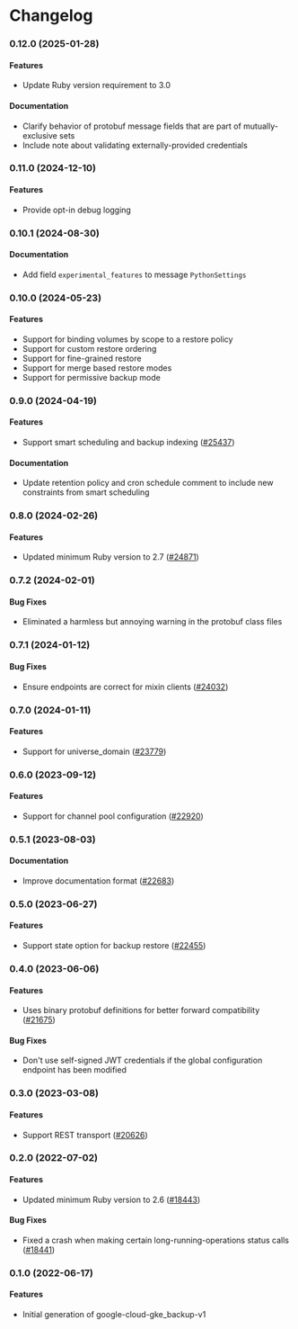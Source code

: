 # Changelog

### 0.12.0 (2025-01-28)

#### Features

* Update Ruby version requirement to 3.0 
#### Documentation

* Clarify behavior of protobuf message fields that are part of mutually-exclusive sets 
* Include note about validating externally-provided credentials 

### 0.11.0 (2024-12-10)

#### Features

* Provide opt-in debug logging 

### 0.10.1 (2024-08-30)

#### Documentation

* Add field `experimental_features` to message `PythonSettings` 

### 0.10.0 (2024-05-23)

#### Features

* Support for binding volumes by scope to a restore policy 
* Support for custom restore ordering 
* Support for fine-grained restore 
* Support for merge based restore modes 
* Support for permissive backup mode 

### 0.9.0 (2024-04-19)

#### Features

* Support smart scheduling and backup indexing ([#25437](https://github.com/googleapis/google-cloud-ruby/issues/25437)) 
#### Documentation

* Update retention policy and cron schedule comment to include new constraints from smart scheduling 

### 0.8.0 (2024-02-26)

#### Features

* Updated minimum Ruby version to 2.7 ([#24871](https://github.com/googleapis/google-cloud-ruby/issues/24871)) 

### 0.7.2 (2024-02-01)

#### Bug Fixes

* Eliminated a harmless but annoying warning in the protobuf class files 

### 0.7.1 (2024-01-12)

#### Bug Fixes

* Ensure endpoints are correct for mixin clients ([#24032](https://github.com/googleapis/google-cloud-ruby/issues/24032)) 

### 0.7.0 (2024-01-11)

#### Features

* Support for universe_domain ([#23779](https://github.com/googleapis/google-cloud-ruby/issues/23779)) 

### 0.6.0 (2023-09-12)

#### Features

* Support for channel pool configuration ([#22920](https://github.com/googleapis/google-cloud-ruby/issues/22920)) 

### 0.5.1 (2023-08-03)

#### Documentation

* Improve documentation format ([#22683](https://github.com/googleapis/google-cloud-ruby/issues/22683)) 

### 0.5.0 (2023-06-27)

#### Features

* Support state option for backup restore ([#22455](https://github.com/googleapis/google-cloud-ruby/issues/22455)) 

### 0.4.0 (2023-06-06)

#### Features

* Uses binary protobuf definitions for better forward compatibility ([#21675](https://github.com/googleapis/google-cloud-ruby/issues/21675)) 
#### Bug Fixes

* Don't use self-signed JWT credentials if the global configuration endpoint has been modified 

### 0.3.0 (2023-03-08)

#### Features

* Support REST transport ([#20626](https://github.com/googleapis/google-cloud-ruby/issues/20626)) 

### 0.2.0 (2022-07-02)

#### Features

* Updated minimum Ruby version to 2.6 ([#18443](https://github.com/googleapis/google-cloud-ruby/issues/18443)) 
#### Bug Fixes

* Fixed a crash when making certain long-running-operations status calls ([#18441](https://github.com/googleapis/google-cloud-ruby/issues/18441)) 

### 0.1.0 (2022-06-17)

#### Features

* Initial generation of google-cloud-gke_backup-v1
